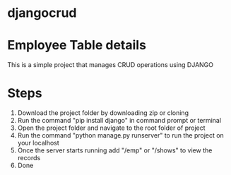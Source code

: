 # djangocrud
# Employee Table details

This is a simple project that manages CRUD operations using DJANGO


# Steps
1. Download the project folder by downloading zip or cloning 
2. Run the command "pip install django" in command prompt or terminal
3. Open the project folder and navigate to the root folder of project
4. Run the command "python manage.py runserver" to run the project on your localhost
5. Once the server starts running add "/emp" or "/shows" to view the records
6. Done

